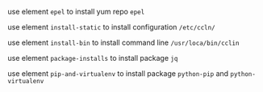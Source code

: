 use element `epel` to install yum repo `epel`

use element `install-static` to install configuration `/etc/ccln/`

use element `install-bin` to install command line `/usr/loca/bin/cclin`

use element `package-installs` to install package `jq`

use element `pip-and-virtualenv` to install package `python-pip` and `python-virtualenv`
